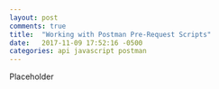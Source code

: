 ```yaml
---
layout: post
comments: true
title:  "Working with Postman Pre-Request Scripts"
date:   2017-11-09 17:52:16 -0500
categories: api javascript postman
---
```

Placeholder
